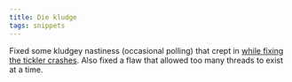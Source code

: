 ```yaml
---
title: Die kludge
tags: snippets
---
```


Fixed some kludgey nastiness (occasional polling) that crept in [while fixing the tickler crashes](http://wincent.dev/a/about/wincent/weblog/archives/2006/04/nsportdelegatet.php). Also fixed a flaw that allowed too many threads to exist at a time.
